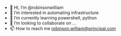 - 👋 Hi, I’m @robinsonwilliam
- 👀 I’m interested in automating infrastructure
- 🌱 I’m currently learning powershell, python
- 💞️ I’m looking to collaborate on ...
- 📫 How to reach me robinson.william@principal.com

<!---
robinsonwilliam/robinsonwilliam is a ✨ special ✨ repository because its `README.md` (this file) appears on your GitHub profile.
You can click the Preview link to take a look at your changes.
--->
